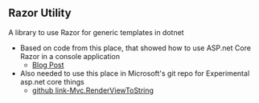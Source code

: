 ## Razor Utility

A library to use Razor for generic templates in dotnet

+ Based on code from this place, that showed how to use ASP.net Core Razor in a console application
    + [Blog Post](https://codeopinion.com/using-razor-in-a-console-application/)
+ Also needed to use this place in Microsoft's git repo for Experimental asp.net core things
    + [github link-Mvc.RenderViewToString](https://github.com/aspnet/Entropy/tree/master/samples/Mvc.RenderViewToString)